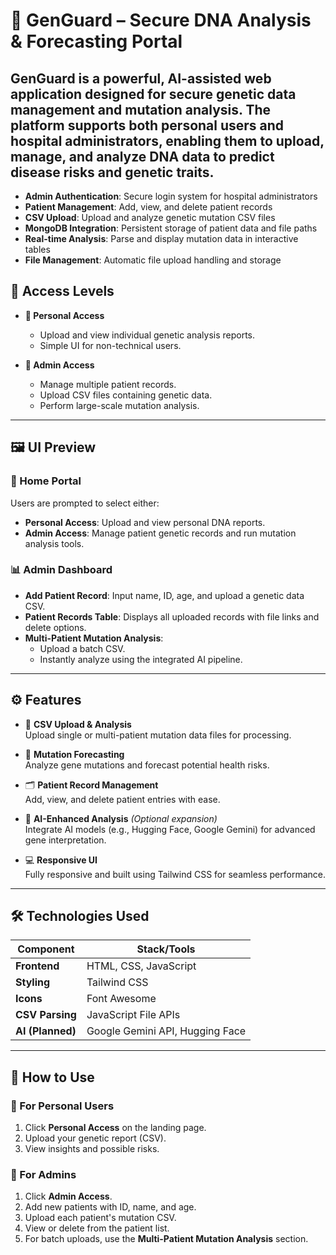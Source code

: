 # 🧬 GenGuard – Secure DNA Analysis & Forecasting Portal

GenGuard is a powerful, AI-assisted web application designed for secure genetic data management and mutation analysis. The platform supports both personal users and hospital administrators, enabling them to upload, manage, and analyze DNA data to predict disease risks and genetic traits.
---

- **Admin Authentication**: Secure login system for hospital administrators
- **Patient Management**: Add, view, and delete patient records
- **CSV Upload**: Upload and analyze genetic mutation CSV files
- **MongoDB Integration**: Persistent storage of patient data and file paths
- **Real-time Analysis**: Parse and display mutation data in interactive tables
- **File Management**: Automatic file upload handling and storage

## 🚪 Access Levels

- **👤 Personal Access**
  - Upload and view individual genetic analysis reports.
  - Simple UI for non-technical users.
  
- **🏥 Admin Access**
  - Manage multiple patient records.
  - Upload CSV files containing genetic data.
  - Perform large-scale mutation analysis.

---

## 🖼️ UI Preview

### 🔐 Home Portal
Users are prompted to select either:
- **Personal Access**: Upload and view personal DNA reports.
- **Admin Access**: Manage patient genetic records and run mutation analysis tools.

### 📊 Admin Dashboard
- **Add Patient Record**: Input name, ID, age, and upload a genetic data CSV.
- **Patient Records Table**: Displays all uploaded records with file links and delete options.
- **Multi-Patient Mutation Analysis**:
  - Upload a batch CSV.
  - Instantly analyze using the integrated AI pipeline.

---

## ⚙️ Features

- 📁 **CSV Upload & Analysis**  
  Upload single or multi-patient mutation data files for processing.

- 🧬 **Mutation Forecasting**  
  Analyze gene mutations and forecast potential health risks.

- 🗂️ **Patient Record Management**  
  Add, view, and delete patient entries with ease.

- 🤖 **AI-Enhanced Analysis** *(Optional expansion)*  
  Integrate AI models (e.g., Hugging Face, Google Gemini) for advanced gene interpretation.

- 💻 **Responsive UI**  
  Fully responsive and built using Tailwind CSS for seamless performance.

---

## 🛠️ Technologies Used

| Component            | Stack/Tools                       |
|----------------------|-----------------------------------|
| **Frontend**         | HTML, CSS, JavaScript             |
| **Styling**          | Tailwind CSS                      |
| **Icons**            | Font Awesome                     |
| **CSV Parsing**      | JavaScript File APIs              |
| **AI (Planned)**     | Google Gemini API, Hugging Face   |

---

## 🧪 How to Use

### 🧬 For Personal Users
1. Click **Personal Access** on the landing page.
2. Upload your genetic report (CSV).
3. View insights and possible risks.

### 🏥 For Admins
1. Click **Admin Access**.
2. Add new patients with ID, name, and age.
3. Upload each patient's mutation CSV.
4. View or delete from the patient list.
5. For batch uploads, use the **Multi-Patient Mutation Analysis** section.
